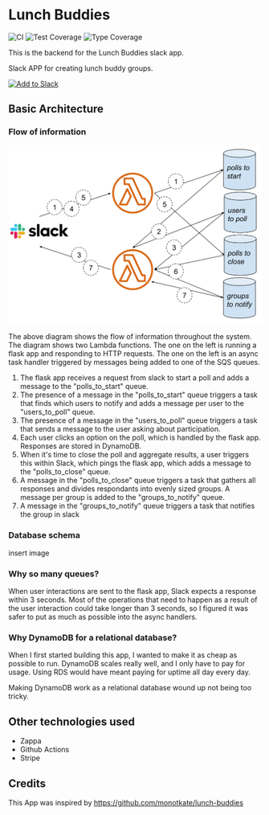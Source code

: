 # Lunch Buddies

![CI](https://github.com/qsweber/lunch-buddies/workflows/CI/badge.svg) ![Test Coverage](https://img.shields.io/badge/tests-86%25-yellow) ![Type Coverage](https://img.shields.io/badge/types-67%25-red)

This is the backend for the Lunch Buddies slack app.

Slack APP for creating lunch buddy groups.

[![Add to Slack](https://platform.slack-edge.com/img/add_to_slack.png)](https://ahlfhssbq3.execute-api.us-west-2.amazonaws.com/production/api/v0/install)

## Basic Architecture

### Flow of information

![Foo](https://github.com/qsweber/lunch-buddies/blob/readme-media/media/architecture.png)

The above diagram shows the flow of information throughout the system. The diagram shows two Lambda functions. The one on the left is running a flask app and responding to HTTP requests. The one on the left is an async task handler triggered by messages being added to one of the SQS queues.

1. The flask app receives a request from slack to start a poll and adds a message to the "polls_to_start" queue.
2. The presence of a message in the "polls_to_start" queue triggers a task that finds which users to notify and adds a message per user to the "users_to_poll" queue.
3. The presence of a message in the "users_to_poll" queue triggers a task that sends a message to the user asking about participation.
4. Each user clicks an option on the poll, which is handled by the flask app. Responses are stored in DynamoDB.
5. When it's time to close the poll and aggregate results, a user triggers this within Slack, which pings the flask app, which adds a message to the "polls_to_close" queue.
6. A message in the "polls_to_close" queue triggers a task that gathers all responses and divides respondants into evenly sized groups. A message per group is added to the "groups_to_notify" queue.
7. A message in the "groups_to_notify" queue triggers a task that notifies the group in slack

### Database schema

insert image

### Why so many queues?

When user interactions are sent to the flask app, Slack expects a response within 3 seconds. Most of the operations that need to happen as a result of the user interaction could take longer than 3 seconds, so I figured it was safer to put as much as possible into the async handlers.

### Why DynamoDB for a relational database?

When I first started building this app, I wanted to make it as cheap as possible to run. DynamoDB scales really well, and I only have to pay for usage. Using RDS would have meant paying for uptime all day every day.

Making DynamoDB work as a relational database wound up not being too tricky.

## Other technologies used

- Zappa
- Github Actions
- Stripe

## Credits

This App was inspired by https://github.com/monotkate/lunch-buddies
